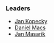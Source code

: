 ### Leaders

* [Jan Kopecky](mailto:jan.kopecky@owasp.org)
* [Daniel Macs](mailto:daniel.macs@owasp.org)
* [Jan Masarik](mailto:jan.masarik@owasp.org)
